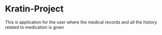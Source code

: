 # Kratin-Project
This is application for the user where the medical records and all the history related to medication is given
